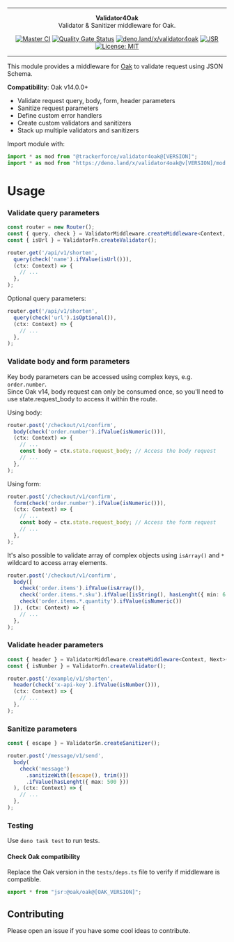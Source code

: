 ***

<div align="center">
<b>Validator4Oak</b><br>
Validator & Sanitizer middleware for Oak.
</div>

<div align="center">

[![Master CI](https://github.com/petruki/validator4oak/actions/workflows/master.yml/badge.svg)](https://github.com/petruki/validator4oak/actions/workflows/master.yml)
[![Quality Gate Status](https://sonarcloud.io/api/project_badges/measure?project=petruki_validator4oak&metric=alert_status)](https://sonarcloud.io/summary/new_code?id=petruki_validator4oak)
[![deno.land/x/validator4oak](https://shield.deno.dev/x/validator4oak)](https://deno.land/x/validator4oak)
[![JSR](https://jsr.io/badges/@trackerforce/validator4oak)](https://jsr.io/@trackerforce/validator4oak)
[![License: MIT](https://img.shields.io/badge/License-MIT-yellow.svg)](https://opensource.org/licenses/MIT)

</div>

***

This module provides a middleware for [Oak](https://github.com/oakserver/oak) to validate request using JSON Schema.

**Compatibility**: Oak v14.0.0+

- Validate request query, body, form, header parameters
- Sanitize request parameters
- Define custom error handlers
- Create custom validators and sanitizers
- Stack up multiple validators and sanitizers


Import module with:
    
```typescript
import * as mod from "@trackerforce/validator4oak@[VERSION]";
import * as mod from "https://deno.land/x/validator4oak@v[VERSION]/mod.ts";
```

# Usage

### Validate query parameters

```typescript
const router = new Router();
const { query, check } = ValidatorMiddleware.createMiddleware<Context, Next>();
const { isUrl } = ValidatorFn.createValidator();

router.get('/api/v1/shorten',
  query(check('name').ifValue(isUrl())), 
  (ctx: Context) => {
    // ...
  },
);
```

Optional query parameters:

```typescript
router.get('/api/v1/shorten',
  query(check('url').isOptional()), 
  (ctx: Context) => {
    // ...
  },
);
```

### Validate body and form parameters

Key body parameters can be accessed using complex keys, e.g. `order.number`.<br>
Since Oak v14, body request can only be consumed once, so you'll need to use state.request_body to access it within the route.

Using body:

```typescript
router.post('/checkout/v1/confirm',
  body(check('order.number').ifValue(isNumeric())),
  (ctx: Context) => {
    // ...
    const body = ctx.state.request_body; // Access the body request
    // ...
  },
);
```

Using form:

```typescript
router.post('/checkout/v1/confirm',
  form(check('order.number').ifValue(isNumeric())), 
  (ctx: Context) => {
    // ...
    const body = ctx.state.request_body; // Access the form request
    // ...
  },
);
```

It's also possible to validate array of complex objects using `isArray()` and `*` wildcard to access array elements.

```typescript
router.post('/checkout/v1/confirm',
  body([
    check('order.items').ifValue(isArray()),
    check('order.items.*.sku').ifValue([isString(), hasLenght({ min: 6 })]),
    check('order.items.*.quantity').ifValue(isNumeric())
  ]), (ctx: Context) => {
    // ...
  },
);
```

### Validate header parameters

```typescript
const { header } = ValidatorMiddleware.createMiddleware<Context, Next>();
const { isNumber } = ValidatorFn.createValidator();

router.post('/example/v1/shorten',
  header(check('x-api-key').ifValue(isNumber())), 
  (ctx: Context) => {
    // ...
  },
);
```

### Sanitize parameters

```typescript
const { escape } = ValidatorSn.createSanitizer();

router.post('/message/v1/send',
  body(
    check('message')
      .sanitizeWith([escape(), trim()])
      .ifValue(hasLenght({ max: 500 }))
  ), (ctx: Context) => {
    // ...
  },
);
```

### Testing

Use `deno task test` to run tests.

#### Check Oak compatibility

Replace the Oak version in the `tests/deps.ts` file to verify if middleware is compatible.
```typescript
export * from "jsr:@oak/oak@[OAK_VERSION]";
```

## Contributing

Please open an issue if you have some cool ideas to contribute.
